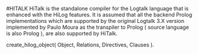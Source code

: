 #HITALK
HiTalk is the standalone compiler for the Logtalk language that is enhanced with the HiLog features. It is assumed that all the backend Prolog implementations which are supported by the original Logtalk 3.X version implemented by Paulo Moura as the transpiler to Prolog ( source language is also Prolog ), are also supported by HiTalk.

create_hilog_object( Object, Relations, Directives, Clauses ).

